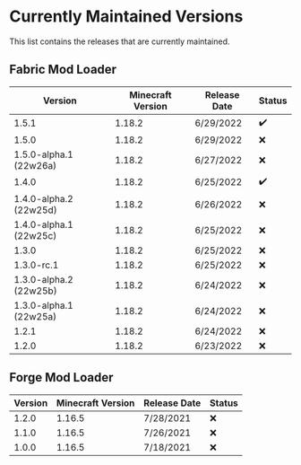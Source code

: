 # Currently Maintained Versions

This list contains the releases that are currently maintained.

## Fabric Mod Loader

<table>
<thead>
<tr>
<th>Version</th>
<th>Minecraft Version</th>
<th>Release Date</th>
<th>Status</th>
</tr>
</thead>
<tbody>
<tr>
<td>1.5.1</td>
<td>1.18.2</td>
<td>6/29/2022</td>
<td>✔️</td>
</tr>
<tr>
<td>1.5.0</td>
<td>1.18.2</td>
<td>6/29/2022</td>
<td>❌</td>
</tr>
<tr>
<td>1.5.0-alpha.1 (22w26a)</td>
<td>1.18.2</td>
<td>6/27/2022</td>
<td>❌</td>
</tr>
<tr>
<td>1.4.0</td>
<td>1.18.2</td>
<td>6/25/2022</td>
<td>✔️</td>
</tr>
<tr>
<td>1.4.0-alpha.2 (22w25d)</td>
<td>1.18.2</td>
<td>6/26/2022</td>
<td>❌</td>
</tr>
<tr>
<td>1.4.0-alpha.1 (22w25c)</td>
<td>1.18.2</td>
<td>6/25/2022</td>
<td>❌</td>
</tr>
<tr>
<td>1.3.0</td>
<td>1.18.2</td>
<td>6/25/2022</td>
<td>❌</td>
</tr>
<tr>
<td>1.3.0-rc.1</td>
<td>1.18.2</td>
<td>6/25/2022</td>
<td>❌</td>
</tr>
<tr>
<td>1.3.0-alpha.2 (22w25b)</td>
<td>1.18.2</td>
<td>6/24/2022</td>
<td>❌</td>
</tr>
<tr>
<td>1.3.0-alpha.1 (22w25a)</td>
<td>1.18.2</td>
<td>6/24/2022</td>
<td>❌</td>
</tr>
<tr>
<td>1.2.1</td>
<td>1.18.2</td>
<td>6/24/2022</td>
<td>❌</td>
</tr>
<tr>
<td>1.2.0</td>
<td>1.18.2</td>
<td>6/23/2022</td>
<td>❌</td>
</tr>
</tbody>
</table>

## Forge Mod Loader

<table>
<thead>
<tr>
<th>Version</th>
<th>Minecraft Version</th>
<th>Release Date</th>
<th>Status</th>
</tr>
</thead>
<tbody>
<tr>
<td>1.2.0</td>
<td>1.16.5</td>
<td>7/28/2021</td>
<td>❌</td>
</tr>
<tr>
<td>1.1.0</td>
<td>1.16.5</td>
<td>7/26/2021</td>
<td>❌</td>
</tr>
<tr>
<td>1.0.0</td>
<td>1.16.5</td>
<td>7/18/2021</td>
<td>❌</td>
</tr>
</tbody>
</table>